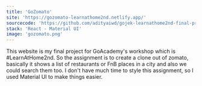 ```yaml
---
title: 'GoZomato'
site: 'https://gozomato-learnathome2nd.netlify.app/'
sourcecode: 'https://github.com/adityaiwd/gojek-learnathome2nd-final-project'
stack: 'React - Material UI'
image: 'gozomato.png'
---
```


This website is my final project for GoAcademy's workshop which is #LearnAtHome2nd. So the assignment is to create a clone out of zomato, basically it shows a list of restaurants or FnB places in a city and also we could search them too. I don't have much time to style this assignment, so I used Material UI to make things easier.